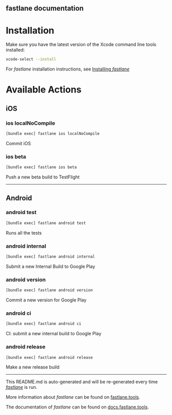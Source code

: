 fastlane documentation
----

# Installation

Make sure you have the latest version of the Xcode command line tools installed:

```sh
xcode-select --install
```

For _fastlane_ installation instructions, see [Installing _fastlane_](https://docs.fastlane.tools/#installing-fastlane)

# Available Actions

## iOS

### ios localNoCompile

```sh
[bundle exec] fastlane ios localNoCompile
```

Commit iOS

### ios beta

```sh
[bundle exec] fastlane ios beta
```

Push a new beta build to TestFlight

----


## Android

### android test

```sh
[bundle exec] fastlane android test
```

Runs all the tests

### android internal

```sh
[bundle exec] fastlane android internal
```

Submit a new Internal Build to Google Play

### android version

```sh
[bundle exec] fastlane android version
```

Commit a new version for Google Play

### android ci

```sh
[bundle exec] fastlane android ci
```

CI: submit a new internal build to Google Play

### android release

```sh
[bundle exec] fastlane android release
```

Make a new release build

----

This README.md is auto-generated and will be re-generated every time [_fastlane_](https://fastlane.tools) is run.

More information about _fastlane_ can be found on [fastlane.tools](https://fastlane.tools).

The documentation of _fastlane_ can be found on [docs.fastlane.tools](https://docs.fastlane.tools).
